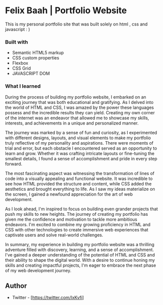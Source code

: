 # Felix Baah | Portfolio Website 

This is my personal portfolio site that was built solely on html , css and javascript  : )


### Built with

- Semantic HTML5 markup
- CSS custom properties
- Flexbox
- CSS Grid
- JAVASCRIPT DOM

### What I learned
During the process of building my portfolio website, I embarked on an exciting journey that was both educational and gratifying. As I delved into the world of HTML and CSS, I was amazed by the power these languages possess and the incredible results they can yield. Creating my own corner of the internet was an endeavor that allowed me to showcase my skills, interests, and achievements in a unique and personalized manner.

The journey was marked by a sense of fun and curiosity, as I experimented with different designs, layouts, and visual elements to make my portfolio truly reflective of my personality and aspirations. There were moments of trial and error, but each obstacle I encountered served as an opportunity to learn and grow. Whether it was crafting intricate layouts or fine-tuning the smallest details, I found a sense of accomplishment and pride in every step forward.

The most fascinating aspect was witnessing the transformation of lines of code into a visually appealing and functional website. It was incredible to see how HTML provided the structure and content, while CSS added the aesthetics and brought everything to life. As I saw my ideas materialize on the screen, I gained a newfound appreciation for the art of web development.

As I look ahead, I'm inspired to focus on building even grander projects that push my skills to new heights. The journey of creating my portfolio has given me the confidence and motivation to tackle more ambitious endeavors. I'm excited to combine my growing proficiency in HTML and CSS with other technologies to create immersive web experiences that captivate users and solve real-world challenges.

In summary, my experience in building my portfolio website was a thrilling adventure filled with discovery, learning, and a sense of accomplishment. I've gained a deeper understanding of the potential of HTML and CSS and their ability to shape the digital world. With a desire to continue honing my skills and creating impactful projects, I'm eager to embrace the next phase of my web development journey.


## Author

- Twitter - [https://twitter.com/IxKvfi]






